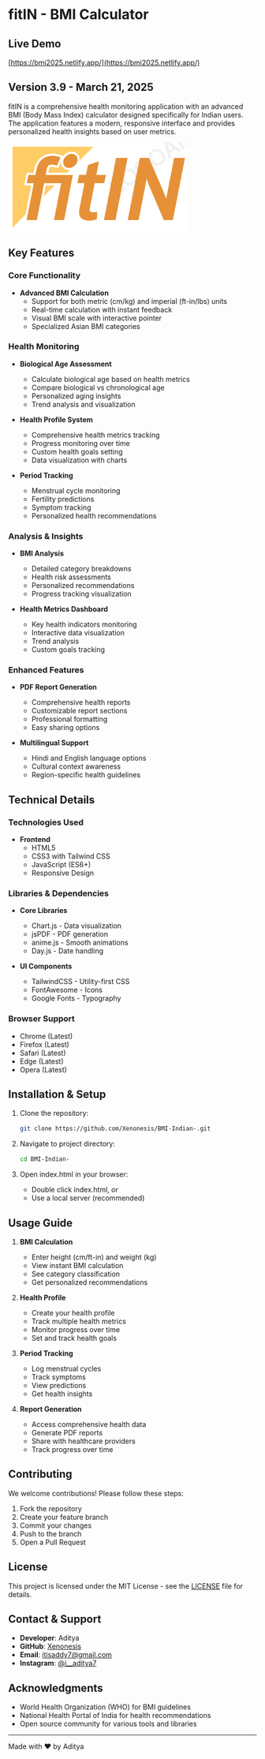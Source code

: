 # fitIN - BMI Calculator

## Live Demo
[https://bmi2025.netlify.app/](https://bmi2025.netlify.app/)

## Version 3.9 - March 21, 2025

fitIN is a comprehensive health monitoring application with an advanced BMI (Body Mass Index) calculator designed specifically for Indian users. The application features a modern, responsive interface and provides personalized health insights based on user metrics.

![fitIN Logo](logo.png)

## Key Features

### Core Functionality
- **Advanced BMI Calculation**
  - Support for both metric (cm/kg) and imperial (ft-in/lbs) units
  - Real-time calculation with instant feedback
  - Visual BMI scale with interactive pointer
  - Specialized Asian BMI categories

### Health Monitoring
- **Biological Age Assessment**
  - Calculate biological age based on health metrics
  - Compare biological vs chronological age
  - Personalized aging insights
  - Trend analysis and visualization

- **Health Profile System**
  - Comprehensive health metrics tracking
  - Progress monitoring over time
  - Custom health goals setting
  - Data visualization with charts

- **Period Tracking**
  - Menstrual cycle monitoring
  - Fertility predictions
  - Symptom tracking
  - Personalized health recommendations

### Analysis & Insights
- **BMI Analysis**
  - Detailed category breakdowns
  - Health risk assessments
  - Personalized recommendations
  - Progress tracking visualization

- **Health Metrics Dashboard**
  - Key health indicators monitoring
  - Interactive data visualization
  - Trend analysis
  - Custom goals tracking

### Enhanced Features
- **PDF Report Generation**
  - Comprehensive health reports
  - Customizable report sections
  - Professional formatting
  - Easy sharing options

- **Multilingual Support**
  - Hindi and English language options
  - Cultural context awareness
  - Region-specific health guidelines

## Technical Details

### Technologies Used
- **Frontend**
  - HTML5
  - CSS3 with Tailwind CSS
  - JavaScript (ES6+)
  - Responsive Design

### Libraries & Dependencies
- **Core Libraries**
  - Chart.js - Data visualization
  - jsPDF - PDF generation
  - anime.js - Smooth animations
  - Day.js - Date handling

- **UI Components**
  - TailwindCSS - Utility-first CSS
  - FontAwesome - Icons
  - Google Fonts - Typography

### Browser Support
- Chrome (Latest)
- Firefox (Latest)
- Safari (Latest)
- Edge (Latest)
- Opera (Latest)

## Installation & Setup

1. Clone the repository:
   ```bash
   git clone https://github.com/Xenonesis/BMI-Indian-.git
   ```

2. Navigate to project directory:
   ```bash
   cd BMI-Indian-
   ```

3. Open index.html in your browser:
   - Double click index.html, or
   - Use a local server (recommended)

## Usage Guide

1. **BMI Calculation**
   - Enter height (cm/ft-in) and weight (kg)
   - View instant BMI calculation
   - See category classification
   - Get personalized recommendations

2. **Health Profile**
   - Create your health profile
   - Track multiple health metrics
   - Monitor progress over time
   - Set and track health goals

3. **Period Tracking**
   - Log menstrual cycles
   - Track symptoms
   - View predictions
   - Get health insights

4. **Report Generation**
   - Access comprehensive health data
   - Generate PDF reports
   - Share with healthcare providers
   - Track progress over time

## Contributing

We welcome contributions! Please follow these steps:

1. Fork the repository
2. Create your feature branch
3. Commit your changes
4. Push to the branch
5. Open a Pull Request

## License
This project is licensed under the MIT License - see the [LICENSE](LICENSE) file for details.

## Contact & Support

- **Developer**: Aditya
- **GitHub**: [Xenonesis](https://github.com/Xenonesis)
- **Email**: [itisaddy7@gmail.com](mailto:itisaddy7@gmail.com)
- **Instagram**: [@i__aditya7](https://www.instagram.com/i__aditya7/)

## Acknowledgments

- World Health Organization (WHO) for BMI guidelines
- National Health Portal of India for health recommendations
- Open source community for various tools and libraries

---
Made with ❤️ by Aditya
